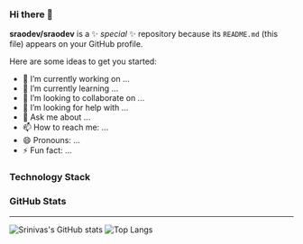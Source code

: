### Hi there 👋


**sraodev/sraodev** is a ✨ _special_ ✨ repository because its `README.md` (this file) appears on your GitHub profile.

Here are some ideas to get you started:

- 🔭 I’m currently working on ...
- 🌱 I’m currently learning ...
- 👯 I’m looking to collaborate on ...
- 🤔 I’m looking for help with ...
- 💬 Ask me about ...
- 📫 How to reach me: ...
- 😄 Pronouns: ...
- ⚡ Fun fact: ...

### Technology Stack


### GitHub Stats
___
![Srinivas's GitHub stats](https://github-readme-stats.vercel.app/api?username=sraodev&show_icons=true&theme=radical)
![Top Langs](https://github-readme-stats.vercel.app/api/top-langs/?username=sraodev&layout=compact&theme=radical)
